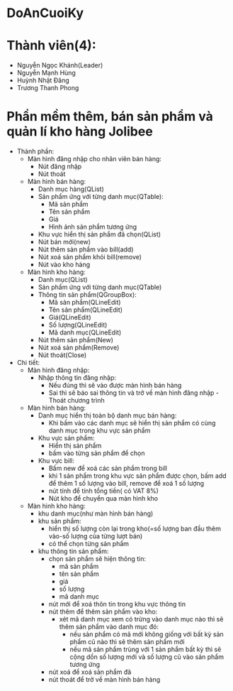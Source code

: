 # DoAnCuoiKy
# Thành viên(4):
 - Nguyễn Ngọc Khánh(Leader)
 - Nguyễn Mạnh Hùng
 - Huỳnh Nhật Đăng
 - Trương Thanh Phong
# Phần mềm thêm, bán sản phẩm và quản lí kho hàng Jolibee
- Thành phần:
  - Màn hình đăng nhập cho nhân viên bán hàng:
    - Nút đăng nhập
    - Nút thoát
  - Màn hình bán hàng:
    - Danh mục hàng(QList)
    - Sản phẩm ứng với từng danh mục(QTable):
      - Mã sản phẩm
      - Tên sản phẩm
      - Giá
      - Hình ảnh sản phẩm tương ứng
    - Khu vực hiển thị sản phẩm đã chọn(QList)
    - Nút bán mới(new)
    - Nút thêm sản phẩm vào bill(add)
    - Nút xoá sản phẩm khỏi bill(remove)
    - Nút vào kho hàng
  - Màn hình kho hàng:
    - Danh mục(QList)
    - Sản phẩm ứng với từng danh mục(QTable)
    - Thông tin sản phẩm(QGroupBox):
      - Mã sản phẩm(QLineEdit)
      - Tên sản phẩm(QLineEdit)
      - Giá(QLineEdit)
      - Số lượng(QLineEdit)
      - Mã danh mục(QLineEdit)
    - Nút thêm sản phẩm(New)
    - Nút xoá sản phẩm(Remove)
    - Nút thoát(Close)
- Chi tiết:
  - Màn hình đăng nhập:
      - Nhập thông tin đăng nhập:
        - Nếu đúng thì sẽ vào được màn hình bán hàng
        - Sai thì sẽ báo sai thông tin và trở về màn hình đăng nhập
      -Thoát chương trình
  - Màn hình bán hàng:
    - Danh mục hiển thị toàn bộ danh mục bán hàng:
      - Khi bấm vào các danh mục sẽ hiển thị sản phẩm có cùng danh mục trong khu vực sản phẩm
    - Khu vực sản phẩm:
      - Hiển thị sản phẩm
      - bấm vào từng sản phẩm để chọn
    - Khu vực bill:
      - Bấm new để xoá các sản phẩm trong bill
      - khi 1 sản phẩm trong khu vực sản phẩm được chọn, bấm add để thêm 1 số lượng vào bill, remove để xoá 1 số lượng
      - nút tính để tính tổng tiền( có VAT 8%)
      - Nút kho để chuyển qua màn hình kho
  - Màn hình kho hàng:
    - khu danh mục(như màn hình bán hàng)
    - khu sản phẩm:
      - hiển thị số lượng còn lại trong kho(=số lượng ban đầu thêm vào-số lượng của từng lượt bán)
      - có thể chọn từng sản phẩm
    - khu thông tin sản phẩm:
      - chọn sản phẩm sẽ hiện thông tin:
        - mã sản phẩm
        - tên sản phẩm
        - giá
        - số lượng
        - mã danh mục
      - nút mới để xoá thôn tin trong khu vực thông tin
      - nút thêm để thêm sản phẩm vào kho:
        - xét mã danh mục xem có trừng vào danh mục nào thì sẽ thêm sản phẩm vào danh mục đó:
          - nếu sản phẩm có mã mới không giống với bất kỳ sản phẩm cũ nào thì sẽ thêm sản phẩm mới
          - nếu mã sản phẩm trùng với 1 sản phẩm bất kỳ thì sẽ cộng dồn số lượng mới và số lượng cũ vào sản phẩm tương ứng
      - nút xoá để xoá sản phẩm đã 
      - nút thoát để trở về màn hình bán hàng